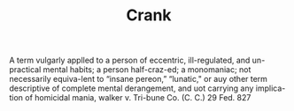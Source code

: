 ---
title: Crank
letter: C
permalink: "/definitions/bld-crank.html"
body: A term vulgarly applled to a person of eccentric, ill-regulated, and un-practical
  mental habits; a person half-craz-ed; a monomaniac; not necessarily equiva-lent
  to “insane pereon,” “lunatic," or auy other term descriptive of complete mental
  derangement, and uot carrying any implica-tion of homicidal mania, walker v. Tri-bune
  Co. (C. C.) 29 Fed. 827
published_at: '2018-07-07'
source: Black's Law Dictionary 2nd Ed (1910)
layout: post
---